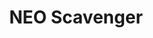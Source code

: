 ---
title: NEO Scavenger
developer: Blue Bottle Games
image: NeoScavenger.jpg
link: http://bluebottlegames.com/games/neo-scavenger
ios: https://itunes.apple.com/us/app/neo-scavenger/id1132258364
android: https://play.google.com/store/apps/details?id=com.bluebottlegames.neoscavengermobile
---